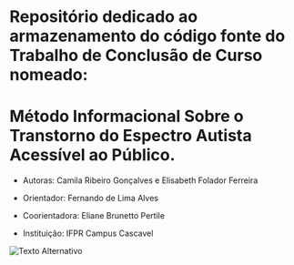 # Repositório dedicado ao armazenamento do código fonte do Trabalho de Conclusão de Curso nomeado: 
# Método Informacional Sobre o Transtorno do Espectro Autista Acessível ao Público.

* Autoras: Camila Ribeiro Gonçalves e Elisabeth Folador Ferreira
* Orientador: Fernando de Lima Alves
* Coorientadora: Eliane Brunetto Pertile

* Instituição: IFPR Campus Cascavel

![Texto Alternativo](https://l.ead.me/)
